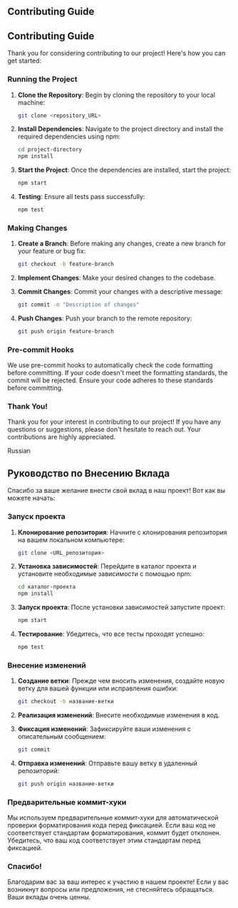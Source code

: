 Contributing Guide
---

## Contributing Guide

Thank you for considering contributing to our project! Here's how you can get started:

### Running the Project

1. **Clone the Repository**: Begin by cloning the repository to your local machine:

    ```bash
    git clone <repository_URL>
    ```

2. **Install Dependencies**: Navigate to the project directory and install the required dependencies using npm:

    ```bash
    cd project-directory
    npm install
    ```

3. **Start the Project**: Once the dependencies are installed, start the project:

    ```bash
    npm start
    ```

4. **Testing**: Ensure all tests pass successfully:

    ```bash
    npm test
    ```

### Making Changes

1. **Create a Branch**: Before making any changes, create a new branch for your feature or bug fix:

    ```bash
    git checkout -b feature-branch
    ```

2. **Implement Changes**: Make your desired changes to the codebase.

3. **Commit Changes**: Commit your changes with a descriptive message:

    ```bash
    git commit -m "Description of changes"
    ```

4. **Push Changes**: Push your branch to the remote repository:

    ```bash
    git push origin feature-branch
    ```

### Pre-commit Hooks

We use pre-commit hooks to automatically check the code formatting before committing. If your code doesn't meet the formatting standards, the commit will be rejected. Ensure your code adheres to these standards before committing.

### Thank You!

Thank you for your interest in contributing to our project! If you have any questions or suggestions, please don't hesitate to reach out. Your contributions are highly appreciated.


Russian 

## Руководство по Внесению Вклада

Спасибо за ваше желание внести свой вклад в наш проект! Вот как вы можете начать:

### Запуск проекта

1. **Клонирование репозитория**: Начните с клонирования репозитория на вашем локальном компьютере:

    ```bash
    git clone <URL_репозитория>
    ```

2. **Установка зависимостей**: Перейдите в каталог проекта и установите необходимые зависимости с помощью npm:

    ```bash
    cd каталог-проекта
    npm install
    ```

3. **Запуск проекта**: После установки зависимостей запустите проект:

    ```bash
    npm start
    ```

4. **Тестирование**: Убедитесь, что все тесты проходят успешно:

    ```bash
    npm test
    ```

### Внесение изменений

1. **Создание ветки**: Прежде чем вносить изменения, создайте новую ветку для вашей функции или исправления ошибки:

    ```bash
    git checkout -b название-ветки
    ```

2. **Реализация изменений**: Внесите необходимые изменения в код.

3. **Фиксация изменений**: Зафиксируйте ваши изменения с описательным сообщением:

    ```bash
    git commit
4. **Отправка изменений**: Отправьте вашу ветку в удаленный репозиторий:

    ```bash
    git push origin название-ветки
    ```

### Предварительные коммит-хуки

Мы используем предварительные коммит-хуки для автоматической проверки форматирования кода перед фиксацией. Если ваш код не соответствует стандартам форматирования, коммит будет отклонен. Убедитесь, что ваш код соответствует этим стандартам перед фиксацией.

### Спасибо!

Благодарим вас за ваш интерес к участию в нашем проекте! Если у вас возникнут вопросы или предложения, не стесняйтесь обращаться. Ваши вклады очень ценны.
